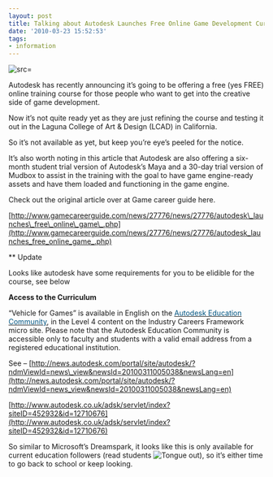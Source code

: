 ```yaml
---
layout: post
title: Talking about Autodesk Launches Free Online Game Development Curriculum - GameCareerGuide.com
date: '2010-03-23 15:52:53'
tags:
- information
---
```


 ![src=]()

Autodesk has recently announcing it’s going to be offering a free (yes FREE) online training course for those people who want to get into the creative side of game development.

 

Now it’s not quite ready yet as they are just refining the course and testing it out in the Laguna College of Art & Design (LCAD) in California.

 

So it’s not available as yet, but keep you’re eye’s peeled for the notice.

It’s also worth noting in this article that Autodesk are also offering a six-month student trial version of Autodesk’s Maya and a 30-day trial version of Mudbox to assist in the training with the goal to have game engine-ready assets and have them loaded and functioning in the game engine.

 

Check out the original article over at Game career guide here.

[http://www.gamecareerguide.com/news/27776/news/27776/autodesk\_launches\_free\_online\_game\_.php](http://www.gamecareerguide.com/news/27776/news/27776/autodesk_launches_free_online_game_.php)

 

\*\* Update

Looks like autodesk have some requirements for you to be elidible for the course, see below

**Access to the Curriculum**

“Vehicle for Games” is available in English on the [<u><font color="#005582">Autodesk Education Community</font></u>](http://cts.businesswire.com/ct/CT?id=smartlink&url=http://students.autodesk.com/&esheet=6208517&lan=en_US&anchor=Autodesk+Education+Community&index=5&md5=1495715f5326a7b457d321c3a15825b2), in the Level 4 content on the Industry Careers Framework micro site. Please note that the Autodesk Education Community is accessible only to faculty and students with a valid email address from a registered educational institution.

See – [http://news.autodesk.com/portal/site/autodesk/?ndmViewId=news\_view&newsId=20100311005038&newsLang=en](http://news.autodesk.com/portal/site/autodesk/?ndmViewId=news_view&newsId=20100311005038&newsLang=en)

[http://www.autodesk.co.uk/adsk/servlet/index?siteID=452932&id=12710676](http://www.autodesk.co.uk/adsk/servlet/index?siteID=452932&id=12710676)

So similar to Microsoft’s Dreamspark, it looks like this is only available for current education followers (read students ![Tongue out](http://shared.live.com/rzvDQW1qjIikH13dsbM42g/emoticons/smile_tongue.gif "Tongue out")), so it’s either time to go back to school or keep looking.

